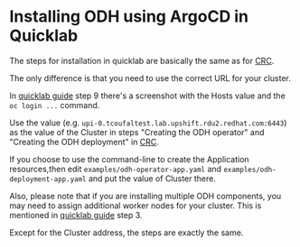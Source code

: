 # Installing ODH using ArgoCD in Quicklab

The steps for installation in quicklab are basically the same as for [CRC](./odh-install-crc.md).

The only difference is that you need to use the correct URL for your cluster.

In [quicklab guide](./quicklab.md) step 9 there's a screenshot with the Hosts value and the `oc login ...` command.

Use the value (e.g. `upi-0.tcoufaltest.lab.upshift.rdu2.redhat.com:6443`) as the value of the Cluster in steps "Creating the ODH operator" and "Creating the ODH deployment" in [CRC](./odh-install-crc.md).

If you choose to use the command-line to create the Application resources,then edit `examples/odh-operator-app.yaml` and `examples/odh-deployment-app.yaml` and put the value of Cluster there.

Also, please note that if you are installing multiple ODH components, you may need to assign additional worker nodes for your cluster. This is mentioned in [quicklab guide](./quicklab.md) step 3.

Except for the Cluster address, the steps are exactly the same.
